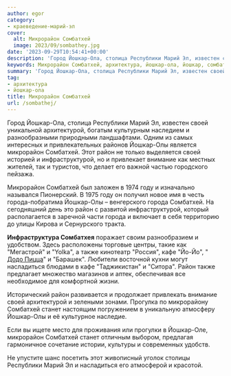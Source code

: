 ```yaml
---
author: egor
category:
- краеведение-марий-эл
cover:
  alt: Микрорайон Сомбатхей
  image: 2023/09/sombathey.jpg
date: '2023-09-29T10:54:41+00:00'
description: 'Город Йошкар-Ола, столица Республики Марий Эл, известен своей уникальной архитектурой, богатым культурным наследием и разнообразными природными...'
keywords: Микрорайон Сомбатхей, архитектура, йошкар-ола, йошкар, сомбатхей, район, своей, олы, микрорайон, города, республики, марий, архитектурой, инфраструктурой, внимание, году, также, кафе
summary: 'Город Йошкар-Ола, столица Республики Марий Эл, известен своей уникальной архитектурой, богатым культурным наследием и разнообразными природными...'
tag:
- архитектура
- йошкар-ола
title: Микрорайон Сомбатхей
url: /sombathej/
---
```


Город Йошкар-Ола, столица Республики Марий Эл, известен своей уникальной архитектурой, богатым культурным наследием и разнообразными природными ландшафтами. Одним из самых интересных и привлекательных районов Йошкар-Олы является микрорайон Сомбатхей. Этот район не только выделяется своей историей и инфраструктурой, но и привлекает внимание как местных жителей, так и туристов, что делает его важной частью городского пейзажа.

Микрорайон Сомбатхей был заложен в 1974 году и изначально назывался Пионерский. В 1975 году он получил новое имя в честь города-побратима Йошкар-Олы – венгерского города Сомбатхей. На сегодняшний день это район с развитой инфраструктурой, который располагается в заречной части города и включает в себя территорию до улицы Кирова и Сернурского тракта.

**Инфраструктура Сомбатхея** поражает своим разнообразием и удобством. Здесь расположены торговые центры, такие как "Мегастрой" и "Yolka", а также кинотеатр "Россия", кафе "Йо-Йо", " [Додо Пицца](/dodo-pizza/)" и "Барашек". Любители восточной кухни могут насладиться блюдами в кафе "Таджикистан" и "Ситора". Район также предлагает множество магазинов и аптек, обеспечивая все необходимое для комфортной жизни.

Исторический район развивается и продолжает привлекать внимание своей архитектурой и зелеными зонами. Прогулка по микрорайону Сомбатхей станет настоящим погружением в уникальную атмосферу Йошкар-Олы и её культурное наследие.

Если вы ищете место для проживания или прогулки в Йошкар-Оле, микрорайон Сомбатхей станет отличным выбором, предлагая гармоничное сочетание истории, культуры и современных удобств.

Не упустите шанс посетить этот живописный уголок столицы Республики Марий Эл и насладиться его атмосферой и красотой.